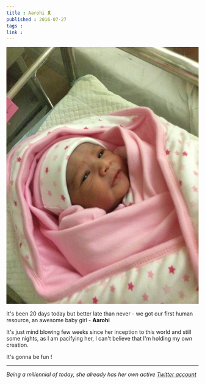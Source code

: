 ```yaml
---
title : Aarohi 🎗
published : 2016-07-27
tags : 
link : 
---
```


![👧🏻](/images/IMG_0036.JPG)

It's been 20 days today but better late than never - we got our first human resource, an awesome baby girl - __Aarohi__

It's just mind blowing few weeks since her inception to this world and still some nights, as I am pacifying her, I can't believe that I'm holding my own creation.

It's gonna be fun !

---

_Being a millennial of today, she already has her own active [Twitter account](https://mobile.twitter.com/aarohi_c)_
